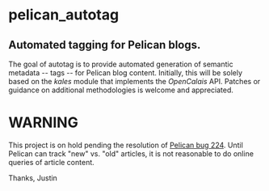 pelican_autotag
===============

Automated tagging for Pelican blogs.
------------------------------------

The goal of autotag is to provide automated generation of semantic metadata -- tags -- for 
Pelican blog content. Initially, this will be solely based on the *kales* module that implements
the *OpenCalais* API. Patches or guidance on additional methodologies is welcome and 
appreciated.

WARNING
=======

This project is on hold pending the resolution of 
[Pelican bug 224](https://github.com/getpelican/pelican/issues/224). Until Pelican can track
"new" vs. "old" articles, it is not reasonable to do online queries of article content.

Thanks, Justin